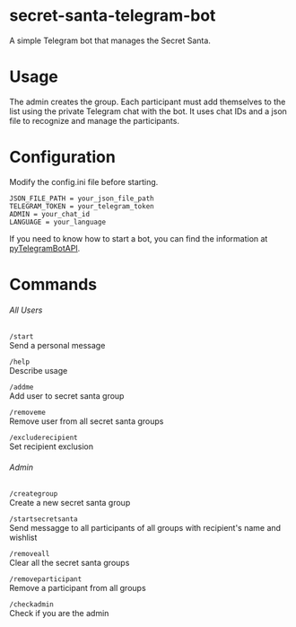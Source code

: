 # secret-santa-telegram-bot
A simple Telegram bot that manages the Secret Santa. 

# Usage
The admin creates the group.
Each participant must add themselves to the list using the private Telegram chat with the bot. 
It uses chat IDs and a json file to recognize and manage the participants.

# Configuration
Modify the config.ini file before starting.
```
JSON_FILE_PATH = your_json_file_path
TELEGRAM_TOKEN = your_telegram_token
ADMIN = your_chat_id
LANGUAGE = your_language
```
If you need to know how to start a bot, you can find the information at [pyTelegramBotAPI](https://github.com/eternnoir/pyTelegramBotAPI).

# Commands

###### All Users

`/start`  
Send a personal message

`/help`  
Describe usage

`/addme`  
Add user to secret santa group

`/removeme`  
Remove user from all secret santa groups

`/excluderecipient`  
Set recipient exclusion

###### Admin
`/creategroup`  
Create a new secret santa group

`/startsecretsanta`  
Send messagge to all participants of all groups with recipient's name and wishlist

`/removeall`  
Clear all the secret santa groups

`/removeparticipant`  
Remove a participant from all groups

`/checkadmin`  
Check if you are the admin
